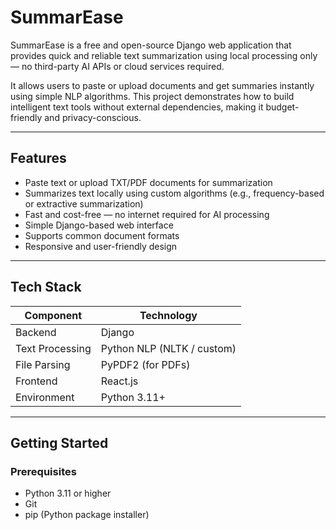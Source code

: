 # SummarEase

SummarEase is a free and open-source Django web application that provides quick and reliable text summarization using local processing only — no third-party AI APIs or cloud services required.

It allows users to paste or upload documents and get summaries instantly using simple NLP algorithms. This project demonstrates how to build intelligent text tools without external dependencies, making it budget-friendly and privacy-conscious.

---

## Features

- Paste text or upload TXT/PDF documents for summarization
- Summarizes text locally using custom algorithms (e.g., frequency-based or extractive summarization)
- Fast and cost-free — no internet required for AI processing
- Simple Django-based web interface
- Supports common document formats
- Responsive and user-friendly design

---

## Tech Stack

| Component       | Technology          |
|-----------------|---------------------|
| Backend         | Django              |
| Text Processing | Python NLP (NLTK / custom) |
| File Parsing    | PyPDF2 (for PDFs)   |
| Frontend       | React.js |
| Environment    | Python 3.11+        |

---

## Getting Started

### Prerequisites

- Python 3.11 or higher
- Git
- pip (Python package installer)





